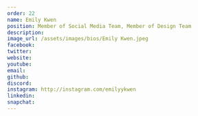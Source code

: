 ```yaml
---
order: 22
name: Emily Kwen
position: Member of Social Media Team, Member of Design Team
description: 
image_url: /assets/images/bios/Emily Kwen.jpeg
facebook: 
twitter: 
website: 
youtube: 
email: 
github: 
discord: 
instagram: http://instagram.com/emilyykwen
linkedin: 
snapchat: 
---
```

